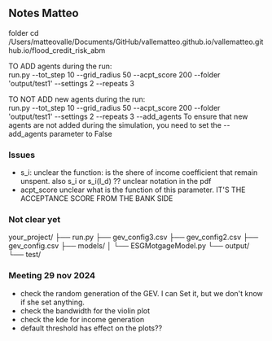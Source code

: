 ## Notes Matteo
folder
cd /Users/matteovalle/Documents/GitHub/vallematteo.github.io/vallematteo.github.io/flood_credit_risk_abm


TO ADD agents during the run:\
run.py --tot_step 10 --grid_radius 50 --acpt_score 200 --folder 'output/test1' --settings 2 --repeats 3

TO NOT ADD new agents during the run:\
run.py --tot_step 10 --grid_radius 50 --acpt_score 200 --folder 'output/test1' --settings 2 --repeats 3 --add_agents 
To ensure that new agents are not added during the simulation, you need to set the --add_agents parameter to False

### Issues
-  s_i: unclear the function: is the shere of income coefficient that remain unspent. also s_i or s_i(I_d) ?? unclear notation in the pdf
- acpt_score unclear what is the function of this parameter. IT'S THE ACCEPTANCE SCORE FROM THE BANK SIDE
### Not clear yet




your_project/
├── run.py
├── gev_config3.csv
├── gev_config2.csv
├── gev_config.csv
├── models/
│   		└── ESGMotgageModel.py
└── output/
    		└── test/



### Meeting 29 nov 2024
- check the random generation of the GEV. I can Set it, but we don't know if she set anything.
- check the bandwidth for the violin plot
- check the kde for income generation
- default threshold has effect on the plots??

